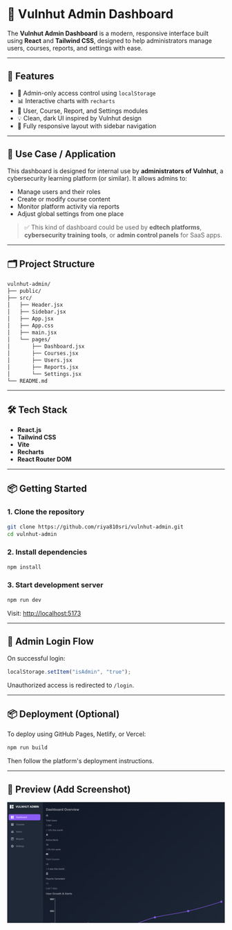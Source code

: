 # 🔐 Vulnhut Admin Dashboard

The **Vulnhut Admin Dashboard** is a modern, responsive interface built using **React** and **Tailwind CSS**, designed to help administrators manage users, courses, reports, and settings with ease.

---

## 🚀 Features

* 🔑 Admin-only access control using `localStorage`
* 📊 Interactive charts with `recharts`
* 👥 User, Course, Report, and Settings modules
* 💡 Clean, dark UI inspired by Vulnhut design
* 📱 Fully responsive layout with sidebar navigation

---

## 🎯 Use Case / Application

This dashboard is designed for internal use by **administrators of Vulnhut**, a cybersecurity learning platform (or similar). It allows admins to:

* Manage users and their roles
* Create or modify course content
* Monitor platform activity via reports
* Adjust global settings from one place

> ✅ This kind of dashboard could be used by **edtech platforms**, **cybersecurity training tools**, or **admin control panels** for SaaS apps.

---

## 🗂️ Project Structure

```
vulnhut-admin/
├── public/
├── src/
│   ├── Header.jsx
│   ├── Sidebar.jsx
│   ├── App.jsx
│   ├── App.css
│   ├── main.jsx
│   └── pages/
│       ├── Dashboard.jsx
│       ├── Courses.jsx
│       ├── Users.jsx
│       ├── Reports.jsx
│       └── Settings.jsx
└── README.md
```

---

## 🛠️ Tech Stack

* **React.js**
* **Tailwind CSS**
* **Vite**
* **Recharts**
* **React Router DOM**

---

## 📦 Getting Started

### 1. Clone the repository

```bash
git clone https://github.com/riya810sri/vulnhut-admin.git
cd vulnhut-admin
```

### 2. Install dependencies

```bash
npm install
```

### 3. Start development server

```bash
npm run dev
```

Visit: [http://localhost:5173](http://localhost:5173)

---

## 🔐 Admin Login Flow

On successful login:

```js
localStorage.setItem("isAdmin", "true");
```

Unauthorized access is redirected to `/login`.

---

## 📦 Deployment (Optional)

To deploy using GitHub Pages, Netlify, or Vercel:

```bash
npm run build
```

Then follow the platform's deployment instructions.

---

## 📸 Preview (Add Screenshot)

![Dashboard UI](./public/Dashboard.png)

